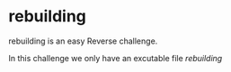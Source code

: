 # rebuilding

rebuilding is an easy Reverse challenge.

In this challenge we only have an excutable file _rebuilding_
